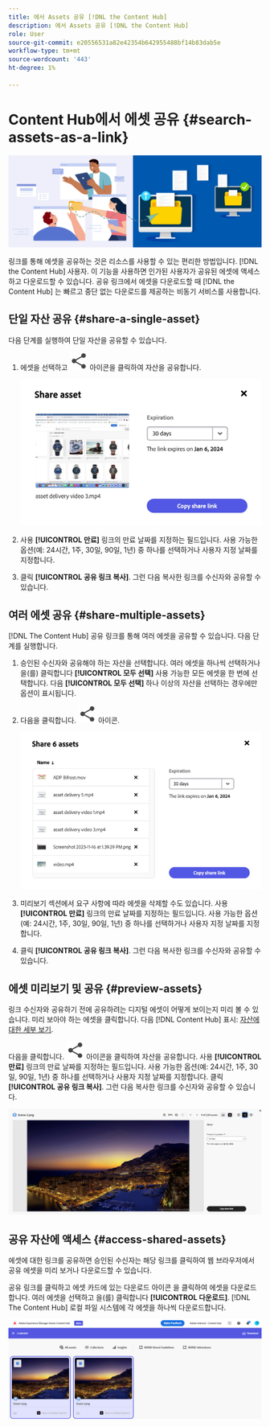 ```yaml
---
title: 에서 Assets 공유 [!DNL the Content Hub]
description: 에서 Assets 공유 [!DNL the Content Hub]
role: User
source-git-commit: e20556531a82e42354b642955488bf14b83dab5e
workflow-type: tm+mt
source-wordcount: '443'
ht-degree: 1%

---
```



# Content Hub에서 에셋 공유 {#search-assets-as-a-link}

![에셋 배너 이미지 공유](assets/share-assets-banner.png)

링크를 통해 에셋을 공유하는 것은 리소스를 사용할 수 있는 편리한 방법입니다. [!DNL the Content Hub] 사용자. 이 기능을 사용하면 인가된 사용자가 공유된 에셋에 액세스하고 다운로드할 수 있습니다. 공유 링크에서 에셋을 다운로드할 때 [!DNL the Content Hub] 는 빠르고 중단 없는 다운로드를 제공하는 비동기 서비스를 사용합니다.

## 단일 자산 공유 {#share-a-single-asset}

다음 단계를 실행하여 단일 자산을 공유할 수 있습니다.

1. 에셋을 선택하고 ![공유 아이콘](assets/share.svg) 아이콘을 클릭하여 자산을 공유합니다.

   ![단일 자산 공유](assets/sharing-single-asset.png)

1. 사용 **[!UICONTROL 만료]** 링크의 만료 날짜를 지정하는 필드입니다. 사용 가능한 옵션(예: 24시간, 1주, 30일, 90일, 1년) 중 하나를 선택하거나 사용자 지정 날짜를 지정합니다.

1. 클릭 **[!UICONTROL 공유 링크 복사]**. 그런 다음 복사한 링크를 수신자와 공유할 수 있습니다.

## 여러 에셋 공유 {#share-multiple-assets}

[!DNL The Content Hub] 공유 링크를 통해 여러 에셋을 공유할 수 있습니다. 다음 단계를 실행합니다.

1. 승인된 수신자와 공유해야 하는 자산을 선택합니다. 여러 에셋을 하나씩 선택하거나 을(를) 클릭합니다 **[!UICONTROL 모두 선택]** 사용 가능한 모든 에셋을 한 번에 선택합니다. 다음 **[!UICONTROL 모두 선택]** 하나 이상의 자산을 선택하는 경우에만 옵션이 표시됩니다.

1. 다음을 클릭합니다. ![공유 아이콘](assets/share.svg) 아이콘.

   ![여러 자산 공유](assets/sharing-multiple-assets.png)

1. 미리보기 섹션에서 요구 사항에 따라 에셋을 삭제할 수도 있습니다. 사용 **[!UICONTROL 만료]** 링크의 만료 날짜를 지정하는 필드입니다. 사용 가능한 옵션(예: 24시간, 1주, 30일, 90일, 1년) 중 하나를 선택하거나 사용자 지정 날짜를 지정합니다.

1. 클릭 **[!UICONTROL 공유 링크 복사]**. 그런 다음 복사한 링크를 수신자와 공유할 수 있습니다.

## 에셋 미리보기 및 공유 {#preview-assets}

링크 수신자와 공유하기 전에 공유하려는 디지털 에셋이 어떻게 보이는지 미리 볼 수 있습니다. 미리 보아야 하는 에셋을 클릭합니다. 다음 [!DNL Content Hub] 표시: [자산에 대한 세부 보기](asset-properties-content-hub.md).

다음을 클릭합니다. ![공유 아이콘](assets/share.svg) 아이콘을 클릭하여 자산을 공유합니다. 사용 **[!UICONTROL 만료]** 링크의 만료 날짜를 지정하는 필드입니다. 사용 가능한 옵션(예: 24시간, 1주, 30일, 90일, 1년) 중 하나를 선택하거나 사용자 지정 날짜를 지정합니다. 클릭 **[!UICONTROL 공유 링크 복사]**. 그런 다음 복사한 링크를 수신자와 공유할 수 있습니다.

![Content Hub에서 에셋 미리보기](assets/preview-assets-content-hub.png)

## 공유 자산에 액세스 {#access-shared-assets}

에셋에 대한 링크를 공유하면 승인된 수신자는 해당 링크를 클릭하여 웹 브라우저에서 공유 에셋을 미리 보거나 다운로드할 수 있습니다.

공유 링크를 클릭하고 에셋 카드에 있는 다운로드 아이콘 을 클릭하여 에셋을 다운로드합니다.  여러 에셋을 선택하고 을(를) 클릭합니다 **[!UICONTROL 다운로드]**. <!--You can either download original assets or Original+Renditions of an asset.--> [!DNL The Content Hub] 로컬 파일 시스템에 각 에셋을 하나씩 다운로드합니다.

![공유 링크 액세스](assets/content-hub-access-shared-links.png)




